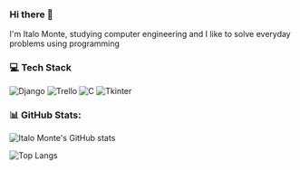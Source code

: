 ### Hi there 👋

I'm Italo Monte, studying computer engineering and I like to solve everyday problems using programming

### 💻 Tech Stack

![Django](https://img.shields.io/badge/django-%23092E20.svg?style=for-the-badge&logo=django&logoColor=white) ![Trello](https://img.shields.io/badge/Trello-%23026AA7.svg?style=for-the-badge&logo=Trello&logoColor=white) ![C](https://img.shields.io/badge/c-%2300599C.svg?style=for-the-badge&logo=c&logoColor=white) ![Tkinter](https://img.shields.io/badge/T-tkinter-52b5f7?style=for-the-badge&logo=T-logoColor=white)


### 📊 GitHub Stats:
![Italo Monte's GitHub stats](https://github-readme-stats.vercel.app/api?username=italomonte&show_icons=true&theme=radical)

![Top Langs](https://github-readme-stats.vercel.app/api/top-langs/?username=italomonte&layout=compact&theme=radical) 

